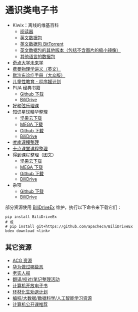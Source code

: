 <!---
title: 通识类电子书
date: 2018-08-28 11:39:58
--->

# 通识类电子书

<!--ixinzhi-->

+   Kiwix：离线的维基百科
    +   [阅读器](https://download.kiwix.org/release/kiwix-desktop/kiwix-desktop_windows_x64.zip)
    +   [英文数据包](http://download.kiwix.org/zim/wikipedia_zh_all.zim)
    +   [英文数据包 BitTorrent](http://download.kiwix.org/zim/wikipedia_zh_all.zim.torrent)
    +   [英文数据包的其他版本（包括不含图片的极小镜像）](https://wiki.kiwix.org/wiki/Content/zh-cn)
    +   [其他语言的数据包](https://wiki.kiwix.org/wiki/Content_in_all_languages/zh-cn)
+   [奇点大学未来学](https://www.youtube.com/playlist?list=PLACCF3215D88BB174)
+   [费曼物理学讲义（英文）](http://www.feynmanlectures.caltech.edu/)
+   [默沙东诊疗手册（大众版）](https://www.msdmanuals.cn/%E9%A6%96%E9%A1%B5)
+   [儿童性教育 - 程序媛计划](https://www.cxy61.com/girl/child_sexual_education/index.html)
+   PUA 经典书籍
    +   [Github 下载](https://github.com/ixinzhi/pua-books)
    +   [BiliDrive](http://it-ebooks.flygon.net/pua-books/)
+   [好和弦乐理课](https://space.bilibili.com/320772967/#/channel/detail?cid=48421)
+   知识星球精华整理
    +   [坚果云下载](https://www.jianguoyun.com/p/DQpJInIQxrzlBxii5s8C)
    +   [MEGA 下载](https://mega.nz/#F!GREXQaLb!9X0Fw5BQXZVb2UUj8kBBRg)
    +   [Github 下载](http://it-ebooks.flygon.net/zsxq/)
    +   [BiliDrive](http://it-ebooks.flygon.net/zsxq-bilidrive/)
+   [唯库课程整理](http://it-ebooks.flygon.net/%E5%94%AF%E5%BA%93/)
+   [十点课堂课程整理](http://it-ebooks.flygon.net/%E5%8D%81%E7%82%B9%E8%AF%BE%E5%A0%82/)
+   得到课程整理（图文）
    +   [坚果云下载](https://www.jianguoyun.com/p/DT3lFq0QxrzlBxjOntEC)
    +   [MEGA 下载](https://mega.nz/#F!SdFBVI4a!HZUl5GLpkZrRC7vs1DXRaw)
    +   [Github 下载](http://it-ebooks.flygon.net/igetget/)
    +   [BiliDrive](http://it-ebooks.flygon.net/igetget-bilidrive/)
+   杂项
    +   [Github 下载](https://github.com/ixinzhi/misc)
    +   [BiliDrive](http://it-ebooks.flygon.net/genenral-misc-bilidrive/)

<!--endixinzhi-->

部分资源使用 [BiliDriveEx](https://github.com/apachecn/BiliDriveEx) 维护，执行以下命令来下载它们：

```
pip install BiliDriveEx
# 或
# pip install git+https://github.com/apachecn/BiliDriveEx
bdex download <link>
```

## 其它资源

+   [ACG 资源](https://it-ebooks.flygon.net/acg/)
+   [华为做过哪些恶](https://github.com/evil-huawei/evil-huawei)
+   [老实人报](https://zhuanlan.zhihu.com/plain-dealer)
+   [翻译/校对/笔记整理活动](https://www.apachecn.org/translate/)
+   [计算机开放电子书](https://it-ebooks.flygon.net/)
+   [环材化生劝退计划](https://www.apachecn.org/docs/%E7%8E%AF%E6%9D%90%E5%8C%96%E7%94%9F%E5%8A%9D%E9%80%80/)
+   [编程/大数据/数据科学/人工智能学习资源](https://www.apachecn.org/docs/)
+   [计算机公开课推荐](https://github.com/apachecn/awesome-cs-courses-zh)
